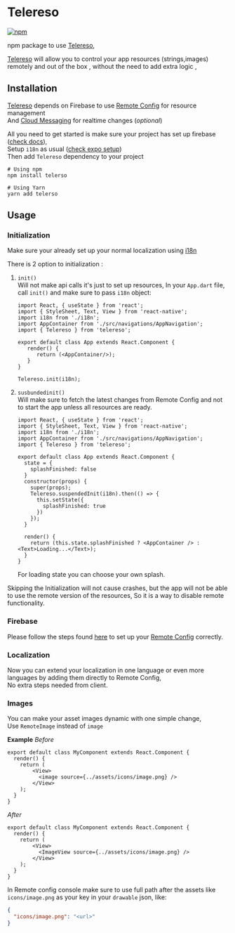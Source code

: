 # Telereso


[![npm](https://img.shields.io/npm/v/telereso.svg)](https://www.npmjs.com/package/telereso)

npm package to use [Telereso](https://telereso.io?utm_source=npm&utm_medium=readme&utm_campaign=normal),

[Telereso](https://telereso.io?utm_source=npm&utm_medium=readme&utm_campaign=normal) will allow you to control your app
resources (strings,images) remotely and out of the box , without the need to add extra logic ,

## Installation

[Telereso](https://telereso.io?utm_source=npm&utm_medium=readme&utm_campaign=normal) depends on Firebase to
use [Remote Config](https://firebase.google.com/docs/remote-config/) for resource management<br>
And [Cloud Messaging](https://firebase.google.com/docs/cloud-messaging) for realtime changes (_optional_)

All you need to get started is make sure your project has set up firebase ([check docs](https://rnfirebase.io/)), <br>
Setup `i18n` as usual ([check expo setup](https://docs.expo.io/versions/latest/sdk/localization/))
<br>
Then add `Telereso` dependency to your project

```shell
# Using npm
npm install telerso
```

```shell
# Using Yarn
yarn add telerso
```

## Usage

### Initialization

Make sure your already set up your normal localization
using [i18n](https://docs.expo.io/versions/latest/sdk/localization/)

There is 2 option to initialization :

1. `init()`  
   Will not make api calls it's just to set up resources, In your `App.dart` file, call `init()` and make sure to
   pass `i18n` object:

   ```
   import React, { useState } from 'react';
   import { StyleSheet, Text, View } from 'react-native';
   import i18n from './i18n';
   import AppContainer from './src/navigations/AppNavigation';
   import { Telereso } from 'telereso';
   
   export default class App extends React.Component {
      render() {
         return (<AppContainer/>);
      }
   }
   
   Telereso.init(i18n);
   ```

2. `susbundedinit()`  
   Will make sure to fetch the latest changes from Remote Config and not to start the app unless all resources are
   ready.

   ```
   import React, { useState } from 'react';
   import { StyleSheet, Text, View } from 'react-native';
   import i18n from './i18n';
   import AppContainer from './src/navigations/AppNavigation';
   import { Telereso } from 'telereso';
   
   export default class App extends React.Component {
     state = {
       splashFinished: false
     }
     constructor(props) {
       super(props);
       Telereso.suspendedInit(i18n).then(() => {
         this.setState({
           splashFinished: true
         })
       });
     }
   
     render() {
       return (this.state.splashFinished ? <AppContainer /> : <Text>Loading...</Text>);
     }
   }
   ```
   For loading state you can choose your own splash.

Skipping the Initialization will not cause crashes, but the app will not be able to use the remote version of the
resources, So it is a way to disable remote functionality.

### Firebase

Please follow the steps found [here](https://telereso.io/#firebase) to set up
your [Remote Config](https://firebase.google.com/docs/remote-config/) correctly.

### Localization

Now you can extend your localization in one language or even more languages by adding them directly to Remote
Config, <br>
No extra steps needed from client.

### Images

You can make your asset images dynamic with one simple change, <br>
Use `RemoteImage` instead of `image`

**Example**
_Before_

```
export default class MyComponent extends React.Component {
  render() {
    return (
        <View>
          <image source={../assets/icons/image.png} />
        </View>
    );
  }
}
```
_After_
```
export default class MyComponent extends React.Component {
  render() {
    return (
        <View>
          <ImageView source={../assets/icons/image.png} />
        </View>
    );
  }
}
```

In Remote config console make sure to use full path after the assets like `icons/image.png` as your key in your `drawable` json, like:

```json
{
  "icons/image.png": "<url>"
}
```
